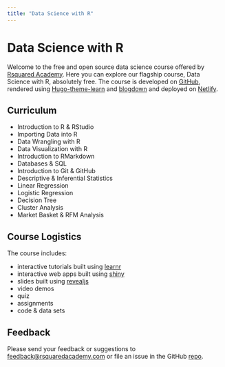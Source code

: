 ```yaml
---
title: "Data Science with R"
---
```


# Data Science with R

Welcome to the free and open source data science course offered by [Rsquared Academy](https://www.rsquaredacademy). Here you can
explore our flagship course, Data Science with R, absolutely free. The course is developed on 
[GitHub](https://www.github.com/rsquaredacademy.com/course), rendered using [Hugo-theme-learn](http://github.com/matcornic/hugo-theme-learn) and [blogdown](https://bookdown.org/yihui/blogdown/) and deployed on [Netlify](https://www.netlify.com/). 


## Curriculum

* Introduction to R & RStudio
* Importing Data into R
* Data Wrangling with R
* Data Visualization with R
* Introduction to RMarkdown
* Databases & SQL
* Introduction to Git & GitHub
* Descriptive & Inferential Statistics
* Linear Regression
* Logistic Regression
* Decision Tree
* Cluster Analysis
* Market Basket & RFM Analysis

## Course Logistics

The course includes:

- interactive tutorials built using [learnr](https://rstudio.github.io/learnr/index.html)
- interactive web apps built using [shiny](https://shiny.rstudio.com/)
- slides built using [revealjs](https://github.com/rstudio/revealjs)
- video demos
- quiz 
- assignments
- code & data sets

## Feedback

Please send your feedback or suggestions to feedback@rsquaredacademy.com or file an issue in the GitHub [repo](https://www.github.com/rsquaredacademy.com/course).
